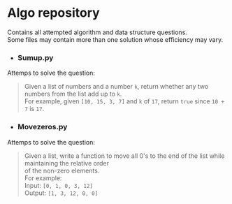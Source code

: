 # Algo repository    
Contains all attempted algorithm and data structure questions.  
Some files may contain more than one solution whose efficiency may vary.   

- ### Sumup.py    
Attemps to solve the question:
> Given a list of numbers and a number `k`, return whether any two numbers from the list add up to `k`.   
> For example, given `[10, 15, 3, 7]` and `k` of `17`, return `true` since `10 + 7` is `17`.    

- ### Movezeros.py    
Attemps to solve the question:    
> Given a list, write a function to move all 0's to the end of the list while maintaining the relative order    
> of the non-zero elements.      
For example:    
> Input: `[0, 1, 0, 3, 12]`    
> Output: `[1, 3, 12, 0, 0]`     